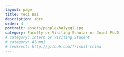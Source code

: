 ```yaml
---
layout: page
title: Yeqi Bai
description: <br>
order: 4
portrait: assets/people/baiyeqi.jpg
category: Faculty or Visiting Scholar or Joint Ph.D
# category: Intern or Visiting Student
# category: Alumni
# redirect: http://github.com/friskit-china
---
```


